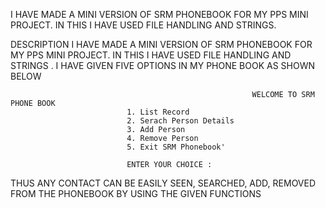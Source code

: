 I HAVE MADE A MINI VERSION OF SRM PHONEBOOK FOR MY PPS MINI PROJECT. IN THIS I HAVE USED FILE HANDLING AND STRINGS.

DESCRIPTION
I HAVE MADE A MINI VERSION OF SRM PHONEBOOK FOR MY PPS MINI PROJECT. IN THIS I HAVE USED FILE HANDLING AND STRINGS . I HAVE GIVEN FIVE OPTIONS IN MY PHONE BOOK AS SHOWN BELOW

                                                          WELCOME TO SRM PHONE BOOK 
                              1. List Record
                              2. Serach Person Details
                              3. Add Person
                              4. Remove Person
                              5. Exit SRM Phonebook'
                              
                              ENTER YOUR CHOICE :
                             
 THUS ANY CONTACT CAN BE EASILY SEEN, SEARCHED, ADD, REMOVED FROM THE PHONEBOOK BY USING THE GIVEN FUNCTIONS
